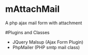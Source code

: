 # mAttachMail
A php ajax mail form with attachment

#Plugins and Classes
- JQuery Malsup (Ajax Form Plugin)
- PhpMailer (PHP smtp mail class)
